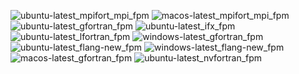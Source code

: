  ![ubuntu-latest_mpifort_mpi_fpm](https://img.shields.io/badge/ubuntu--latest_mpifort_mpi_fpm-passing-brightgreen) ![macos-latest_mpifort_mpi_fpm](https://img.shields.io/badge/macos--latest_mpifort_mpi_fpm-passing-brightgreen) ![ubuntu-latest_gfortran_fpm](https://img.shields.io/badge/ubuntu--latest_gfortran_fpm-passing-brightgreen) ![ubuntu-latest_ifx_fpm](https://img.shields.io/badge/ubuntu--latest_ifx_fpm-passing-brightgreen) ![ubuntu-latest_lfortran_fpm](https://img.shields.io/badge/ubuntu--latest_lfortran_fpm-passing-brightgreen) ![windows-latest_gfortran_fpm](https://img.shields.io/badge/windows--latest_gfortran_fpm-passing-brightgreen) ![ubuntu-latest_flang-new_fpm](https://img.shields.io/badge/ubuntu--latest_flang--new_fpm-passing-brightgreen) ![windows-latest_flang-new_fpm](https://img.shields.io/badge/windows--latest_flang--new_fpm-failing-red) ![macos-latest_gfortran_fpm](https://img.shields.io/badge/macos--latest_gfortran_fpm-passing-brightgreen) ![ubuntu-latest_nvfortran_fpm](https://img.shields.io/badge/ubuntu--latest_nvfortran_fpm-passing-brightgreen)
